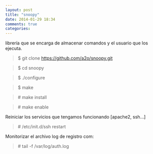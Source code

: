 ```yaml
---
layout: post
title: "snoopy"
date: 2014-01-29 18:34
comments: true
categories: 
---
```

librería que se encarga de almacenar comandos y el usuario que los ejecuta.

>$ git clone https://github.com/a2o/snoopy.git

>$ cd snoopy

>$ ./configure

>$ make

>\# make install

>\# make enable

Reiniciar los servicios que tengamos funcionando [apache2, ssh...]

>\# /etc/init.d/ssh restart

Monitorizar el archivo log de registro com:

>\# tail -f /var/log/auth.log

